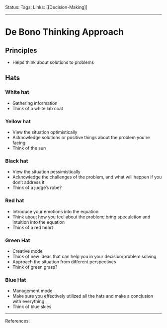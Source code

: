 Status:
Tags:
Links: [[Decision-Making]]
___
# De Bono Thinking Approach
## Principles
- Helps think about solutions to problems
## Hats
### White hat
-  Gathering information
- Think of a white lab coat
### Yellow hat
-   View the situation optimistically
-   Acknowledge solutions or positive things about the problem you're facing
-   Think of the sun
### Black hat
-   View the situation pessimistically
-   Acknowledge the challenges of the problem, and what will happen if you don’t address it
-   Think of a judge’s robe?
### Red hat
-   Introduce your emotions into the equation
-   Think about how you feel about the problem; bring speculation and intuition into the equation
-   Think of a red heart
### Green Hat
-   Creative mode
-   Think of new ideas that can help you in your decision/problem solving
-   Approach the situation from different perspectives
-   Think of green grass?
### Blue Hat
-   Management mode
-   Make sure you effectively utilized all the hats and make a conclusion with everything
-   Think of blue skies
___
References: